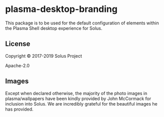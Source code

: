 # plasma-desktop-branding

This package is to be used for the default configuration of elements within the Plasma Shell desktop experience for Solus.

## License

Copyright © 2017-2019 Solus Project

Apache-2.0

## Images

Except when declared otherwise, the majority of the photo images in plasma/wallpapers have been kindly provided by John McCormack for inclusion into Solus. We are incredibly grateful for the beautiful images he has provided. 
